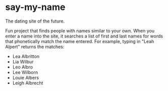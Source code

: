 say-my-name
===========

The dating site of the future.

Fun project that finds people with names similar to your own. When you enter a name into the site, it searches a list of first and last names for words that phonetically match the name entered. For example, typing in "Leah Alpert" returns the matches:

- Lea Albritton
- Lia Wilbur
- Leo Albro
- Lee Wilborn
- Louie Albers
- Leigh Albrecht
